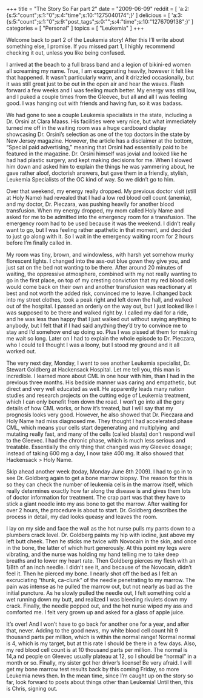 +++
title = "The Story So Far part 2"
date = "2009-06-09"
reddit = [ 'a:2:{s:5:"count";s:1:"0";s:4:"time";s:10:"1275040174";}' ]
delicious = [ 'a:3:{s:5:"count";s:1:"0";s:9:"post_tags";s:0:"";s:4:"time";s:10:"1276709138";}' ]
categories = [ "Personal" ]
topics = [ "Leukemia" ]
+++

Welcome back to part 2 of the Leukemia story! After this I&#8217;ll write about something else, I promise.<!--more--> If you missed part 1, I highly recommend checking it out, unless you like being confused.

I arrived at the beach to a full brass band and a legion of bikini-ed women all screaming my name. True, I am exaggerating heavily, however it felt like that happened. It wasn&#8217;t particularly warm, and it drizzled occasionally, but it was still great just to be out in the open air and hear the waves. Flash forward a few weeks and I was feeling much better. My energy was still low, and I puked a couple times from the Gleevec, but all and all I was feeling good. I was hanging out with friends and having fun, so it was badass.

We had gone to see a couple Leukemia specialists in the state, including a Dr. Orsini at Clara Maass. His facilities were very nice, but what immediately turned me off in the waiting room was a huge cardboard display showcasing Dr. Orsini&#8217;s selection as one of the top doctors in the state by New Jersey magazine. However, the article has a disclaimer at the bottom, &#8220;Special paid advertising,&#8221; meaning that Orsini had essentially paid to be featured in the magazine. Dr. Orsini himself was jovial and looked like he had had plastic surgery, and kept making decisions for me. When I slowed him down and asked him to explain the things he was yammering about, he gave rather aloof, doctorish answers, but gave them in a friendly, stylish, Leukemia Specialists of the OC kind of way. So we didn&#8217;t go to him.

Over that weekend, my energy really dropped. My previous doctor visit (still at Holy Name) had revealed that I had a low red blood cell count (anemia), and my doctor, Dr. Pieczara, was pushing heavily for another blood transfusion. When my energy dropped, my mom called Holy Name and asked for me to be admitted into the emergency room for a transfusion. The emergency room had to be used because it was the weekend. I didn&#8217;t really want to go, but I was feeling rather apathetic in that moment, and decided to just go along with it. So I wait in the emergency waiting room for 2 hours before I&#8217;m finally called in.

My room was tiny, brown, and windowless, with harsh yet somehow murky florescent lights. I changed into the ass-out blue gown they give you, and just sat on the bed not wanting to be there. After around 20 minutes of waiting, the oppressive atmosphere, combined with my not really wanting to go in the first place, on top of my cresting conviction that my red blood cells would come back on their own and another transfusion was reactionary at best and not worth the added risk, convinced me to leave. I changed back into my street clothes, took a peak right and left down the hall, and walked out of the hospital. I passed an orderly on the way out, but I just looked like I was supposed to be there and walked right by. I called my dad for a ride, and he was less than happy that I just walked out without saying anything to anybody, but I felt that if I had said anything they&#8217;d try to convince me to stay and I&#8217;d somehow end up doing so. Plus I was pissed at them for making me wait so long. Later on I had to explain the whole episode to Dr. Pieczara, who I could tell thought I was a loony, but I stood my ground and it all worked out.

The very next day, Monday, I went to see another Leukemia specialist, Dr. Stewart Goldberg at Hackensack Hospital. Let me tell you, this man is incredible. I learned more about CML in one hour with him, than I had in the previous three months. His bedside manner was caring and empathetic, but direct and very well educated as well. He apparently leads many nation studies and research projects on the cutting edge of Leukemia treatment, which I can only benefit from down the road. I won&#8217;t go into all the gory details of how CML works, or how it&#8217;s treated, but I will say that my prognosis looks very good. However, he also showed that Dr. Pieczara and Holy Name had miss diagnosed me. They thought I had accelerated phase CML, which means your cells start degenerating and multiplying  and mutating really fast, and many of the cells (called blasts) don&#8217;t respond well to the Gleevec. I had the chronic phase, which is much less serious and treatable. Essentially the only thing that changed was my Gleevec dosage; instead of taking 600 mg a day, I now take 400 mg. It also showed that Hackensack > Holy Name.

Skip ahead another week (today, Monday June 8th 2009). I had to go in to see Dr. Goldberg again to get a bone marrow biopsy. The reason for this is so they can check the number of leukemia cells in the marrow itself, which really determines exactly how far along the disease is and gives them lots of doctor information for treatment. The crap part was that they have to stick a giant needle into my ass bone to get the marrow. After waiting for over 2 hours, the procedure is about to start. Dr. Goldberg describes the process in detail, my dad looks queasy and leaves the room.

I lay on my side and face the wall as the hot nurse pulls my pants down to a plumbers crack level. Dr. Goldberg paints my hip with iodine, just above my left butt cheek. Then he sticks me twice with Novocain in the skin, and once in the bone, the latter of which hurt generously. At this point my legs were vibrating, and the nurse was holding my hand telling me to take deep breaths and to lower my heart rate. Then Goldberg pierces my flesh with an 1/8th of an inch needle. I didn&#8217;t see it, and because of the Novocain, didn&#8217;t feel it. Then he pierced my bone. I nearly shot off the bed as I felt an excruciating &#8220;thunk, ca-clunk&#8221; of the needle penetrating to my marrow. The pain was intense as he pulled the marrow out, but not nearly as bad as the initial puncture. As he slowly pulled the needle out, I felt something cold a wet running down my butt, and realized I was bleeding rivulets down my crack. Finally, the needle popped out, and the hot nurse wiped my ass and comforted me. I felt very grown up and asked for a glass of apple juice.

It&#8217;s over! And I won&#8217;t have to go back for another one for a year, and after that, never. Adding to the good news, my white blood cell count hit 9 thousand parts per million, which is within the normal range! Normal normal is 4, which is my target, but at this rate I should be there in a few days. Also, my red blood cell count is at 10 thousand parts per million. The normal is 14,a nd people on Gleevec usually plateau at 12, so I should be &#8220;normal&#8221; in a month or so. Finally, my sister got her driver&#8217;s license! Be very afraid. I will get my bone marrow test results back by this coming Friday, so more Leukemia news then. In the mean time, since I&#8217;m caught up on the story so far, look forward to posts about things other than Leukemia! Until then, this is Chris, signing out.
